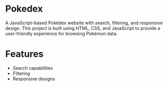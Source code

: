 # Pokedex
A JavaScript-based Pokédex website with search, filtering, and responsive design. This project is built using HTML, CSS, and JavaScript to provide a user-friendly experience for browsing Pokémon data.
# Features
- Search capabilities
- Filtering
- Responsive designs
